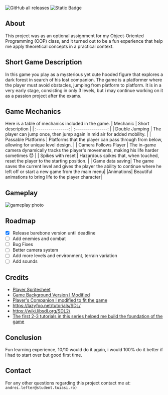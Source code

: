 
![GitHub all releases](https://img.shields.io/github/downloads/Andrei-inatorul/OOP_GAME/total?style=flat-square&logo=GitHub&labelColor=%23000000) ![Static Badge](https://img.shields.io/badge/C++%20SDL2-blue?style=for-the-badge&logo=cplusplus)

## About
This project was as an optional assignment for my Object-Oriented Programming (OOP) class, and it turned out to be a fun experience that help me apply theoretical concepts in a practical context.
## Short Game Description
In this game you play as a mysterious yet cute hooded figure that explores a dark forest in search of his  lost companion.
The game is a platformer where the player must avoid obstacles, jumping from platform to platform. It is in a very early stage, consisting in only 3 levels, but i may continue working on it as a passion project after the exams.
## Game Mechanics
Here is a table of mechanics included in the game.
| Mechanic | Short description |
| :----------------: | :----------------: |
|   Double Jumping     |   The player can jump once, then jump again in mid air for added mobility.   |
|   Passable Platforms     |   Platforms that the player can pass through from below, allowing for unique level design.     |
| Camera Follows Player | The in-game camera dynamically tracks the player's movements, making his life harder sometimes 😈 |
| Spikes with reset | Hazardous spikes that, when touched, reset the player to the starting position. |
| Game data saving| The game saves the current level and gives the player the ability to continue where he left off or start a new game from the main menu|
|Animations| Beautiful animations to bring life to the player character|

## Gameplay
![gameplay photo](https://imgur.com/4refJ1d.png)
## Roadmap

 - [X] Release barebone version until deadline
 - [ ] Add enemies and combat
 - [ ] Bug Fixes
 - [ ] Better camera system
 - [ ] Add more levels and environment, terrain variation
 - [ ] Add sounds

## Credits

 - [Player Spritesheet](https://penzilla.itch.io/hooded-protagonist)
 - [Game Background Version I Modified](https://saurabhkgp.itch.io/pixel-art-forest-background-simple-seamless-parallax-ready-for-2d-platformer-s)
 - [Player's Companion I modified to fit the game](https://vassago-labs.itch.io/just-a-few-cats?download)
 - https://lazyfoo.net/tutorials/SDL/
 - https://wiki.libsdl.org/SDL2/
 - [The first 2-3 tutorials in this series helped me build the foundation of the game](https://www.youtube.com/watch?v=QQzAHcojEKg&list=PLhfAbcv9cehhkG7ZQK0nfIGJC_C-wSLrx)
 ## Conclusion
 Fun learning experience, 10/10 would do it again, i would 100% do it better if i had to start over but good first time.
 ## Contact
 For any other questions regarding this project contact me at:
 ``andrei.lefter@student.tuiasi.ro)``
